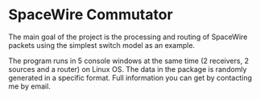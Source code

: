 # SpaceWire Commutator
The main goal of the project is the processing and routing of SpaceWire packets using the simplest switch model as an example.

The program runs in 5 console windows at the same time (2 receivers, 2 sources and a router) on Linux OS.
The data in the package is randomly generated in a specific format.
Full information you can get by contacting me by email.
